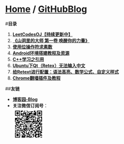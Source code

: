 [Home](http://bbxytl.github.io) / [**GitHubBlog**](https://github.com/bbxytl/bbxytl.github.com/tree/master/blog#home--githubblog)
=================

#**目录**
1. [**LeetCodesOJ【持续更新中】**](https://github.com/bbxytl/LeetCodesOJ/blob/master/README.md#githubblog--leetcodesoj)
2. [**《山洞里的大师 第一卷 唤醒你的力量》**](https://github.com/bbxytl/TheMasterInMountainCave#githubblog--themasterinmountaincave)
3. [**使用位操作符求素数**](https://github.com/bbxytl/Lean_Demos/tree/master/GetPrimes#githubblog) 
4. [**Android环境搭建教程及资源**](./pages/1_Android环境搭建教程及资源.md#githubblog-) 
5. [**C++学习之引用**](./pages/2_C++学习之引用.md#githubblog-)
6. [**Ubuntu下Qt（Retex）无法输入中文**](./pages/3_Ubuntu下Qt（Retex）无法输入中文.md#githubblog-) 
7. [**给Retext进行配置：语法高亮、数学公式、自定义样式**](./pages/4_给Retext进行配置.md#githubblog-)
8. [**Chrome翻墙插件及教程**](./pages/5_最简单翻墙软件-Chrome插件及教程.md#githubblog-)

##**友链**
- [**博客园-Blog**](http://www.cnblogs.com/lomper/)
- **关注微信订阅号**：     
	![](./pages/images/qrcodes/qrcode_100.jpg)
